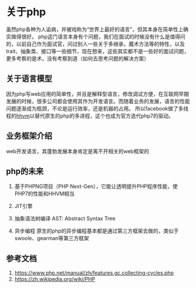# 关于php
虽然php各种为人诟病，并被戏称为“世界上最好的语言”，但其本身在简单性上确实做得很好。
php这门语言本身有个问题，我们在面试的时候没有什么是值得问的，以前自己作为面试官，问过别人一些关于多继承，魔术方法等的特性，以及trait、抽象类、接口等一些细节，现在想来，这些其实都不是一些好的面试问题，更多考察的是术，没有考察到道（如何去思考问题的解决方案）


## 关于语言模型
因为php写web应用的简单性，并且是解释型语言，修改调试方便，在互联网早期发展的时候，很多公司都会使用其作为开发语言。而随着业务的发展，语言的性能问题逐渐成为瓶颈，不论是运行效率，还是机器的占用。
所以facebook做了多线程的[hhvm](https://zh.wikipedia.org/zh-tw/HHVM)以替代原生的php的多进程，这个也成为官方迭代php7的驱动。


## 业务框架介绍
web开发语言，其蓬勃发展本身肯定是离不开相关的web框架的


## php的未来
1. 基于PHPNG项目（PHP Next-Gen），它能让透明提升PHP程序性能，使PHP7的性能和HHVM相当

2. JIT引擎


3. 抽象语法树编译 AST: Abstract Syntax Tree

4. 异步编程
原生的php的异步编程基本都是通过第三方框架去做的，类似于swoole、gearman等第三方框架



## 参考文档
1. <https://www.php.net/manual/zh/features.gc.collecting-cycles.php>
2. <https://zh.wikipedia.org/wiki/PHP>